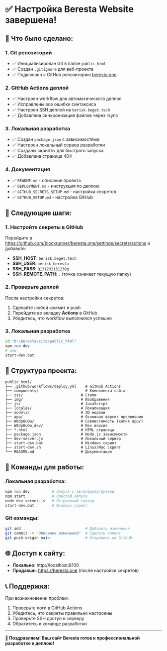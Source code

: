 # ✅ Настройка Beresta Website завершена!

## 🎯 Что было сделано:

### 1. Git репозиторий
- ✅ Инициализирован Git в папке `public_html`
- ✅ Создан `.gitignore` для веб-проекта
- ✅ Подключен к GitHub репозиторию [beresta.one](https://github.com/blockrunner/beresta.one/)

### 2. GitHub Actions деплой
- ✅ Настроен workflow для автоматического деплоя
- ✅ Исправлены все ошибки синтаксиса
- ✅ Настроен SSH деплой на `berisk.beget.tech`
- ✅ Добавлена синхронизация файлов через rsync

### 3. Локальная разработка
- ✅ Создан `package.json` с зависимостями
- ✅ Настроен локальный сервер разработки
- ✅ Созданы скрипты для быстрого запуска
- ✅ Добавлена страница 404

### 4. Документация
- ✅ `README.md` - описание проекта
- ✅ `DEPLOYMENT.md` - инструкция по деплою
- ✅ `GITHUB_SECRETS_SETUP.md` - настройка секретов
- ✅ `GITHUB_SETUP.md` - настройка GitHub

## 🚀 Следующие шаги:

### 1. Настройте секреты в GitHub
Перейдите в https://github.com/blockrunner/beresta.one/settings/secrets/actions и добавьте:

- **SSH_HOST**: `berisk.beget.tech`
- **SSH_USER**: `berisk_beresta`
- **SSH_PASS**: `Q13123213123Qg`
- **SSH_REMOTE_PATH**: `.` (точка означает текущую папку)

### 2. Проверьте деплой
После настройки секретов:
1. Сделайте любой коммит и push
2. Перейдите во вкладку **Actions** в GitHub
3. Убедитесь, что workflow выполнился успешно

### 3. Локальная разработка
```bash
cd "D:\Beresta\site\public_html"
npm run dev
# или
start-dev.bat
```

## 📁 Структура проекта:

```
public_html/
├── .github/workflows/deploy.yml    # GitHub Actions
├── components/                     # Компоненты сайта
├── css/                          # Стили
├── img/                          # Изображения
├── js/                           # JavaScript
├── locales/                      # Локализация
├── models/                       # 3D модели
├── app/                          # Основная версия приложения
├── W8dpUuQw/                     # Совместимость (копия app/)
├── W8dpUuQw_dev/                 # Dev версия
├── *.html                        # HTML страницы
├── package.json                  # Node.js зависимости
├── dev-server.js                 # Локальный сервер
├── start-dev.bat                 # Windows скрипт
├── start-dev.sh                  # Linux/Mac скрипт
└── README.md                     # Документация
```

## 🔧 Команды для работы:

### Локальная разработка:
```bash
npm run dev          # Запуск с автоперезагрузкой
npm start            # Простой запуск
node dev-server.js   # Встроенный сервер
start-dev.bat        # Windows скрипт
```

### Git команды:
```bash
git add .                           # Добавить изменения
git commit -m "Описание изменений"  # Сделать коммит
git push origin main                # Отправить на GitHub
```

## 🌐 Доступ к сайту:

- **Локально**: http://localhost:8100
- **Продакшн**: https://beresta.one (после настройки секретов)

## 📞 Поддержка:

При возникновении проблем:
1. Проверьте логи в GitHub Actions
2. Убедитесь, что секреты правильно настроены
3. Проверьте SSH доступ к серверу
4. Обратитесь к команде разработки

---

**🎉 Поздравляем! Ваш сайт Beresta готов к профессиональной разработке и деплою!**
